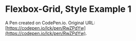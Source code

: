 # Flexbox-Grid, Style Example 1

A Pen created on CodePen.io. Original URL: [https://codepen.io/lck/pen/RwZPdYw](https://codepen.io/lck/pen/RwZPdYw).

